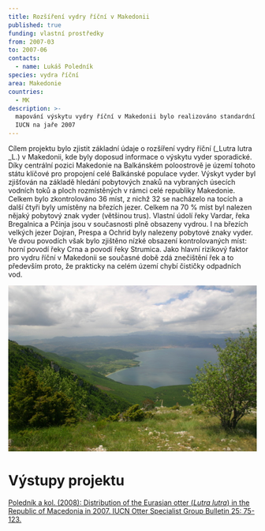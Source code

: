 ```yaml
---
title: Rozšíření vydry říční v Makedonii
published: true
funding: vlastní prostředky
from: 2007-03
to: 2007-06
contacts:
  - name: Lukáš Poledník
species: vydra říční
area: Makedonie
countries:
  - MK
description: >-
  mapování výskytu vydry říční v Makedonii bylo realizováno standardní metodou
  IUCN na jaře 2007
---
```

Cílem projektu bylo zjistit základní údaje o rozšíření vydry říční (_Lutra lutra _L.) v Makedonii, kde byly doposud informace o výskytu vyder sporadické. Díky centrální pozici Makedonie na Balkánském poloostrově je území tohoto státu klíčové pro propojení celé Balkánské populace vyder. Výskyt vyder byl zjišťován na základě hledání pobytových znaků na vybraných úsecích vodních toků a ploch rozmístěných v rámci celé republiky Makedonie. Celkem bylo zkontrolováno 36 míst, z nichž 32 se nacházelo na tocích a další čtyři byly umístěny na březích jezer. Celkem na 70 % míst byl nalezen nějaký pobytový znak vyder (většinou trus). Vlastní údolí řeky Vardar, řeka Bregalnica a Pčinja jsou v současnosti plně obsazeny vydrou. I na březích velkých jezer Dojran, Prespa a Ochrid byly nalezeny pobytové znaky vyder. Ve dvou povodích však bylo zjištěno nízké obsazení kontrolovaných míst: horní povodí řeky Crna a povodí řeky Strumica. Jako hlavní rizikový faktor pro vydru říční v Makedonii se současné době zdá znečištění řek a to především proto, že prakticky na celém území chybí čističky odpadních vod. 

![horské jezero Ohrid na jihozápadě Makedonie](/media/img_6068_610.jpg "jezero Ohrid")

# Výstupy projektu

[Poledník a kol. (2008): Distribution of the Eurasian otter (_Lutra lutra_) in the Republic of Macedonia in 2007. IUCN Otter Specialist Group Bulletin 25: 75-123.](/publications/distribution-of-the-eurasian-otter-lutra-lutra-in-the-republic-of-macedonia-in-2007)
